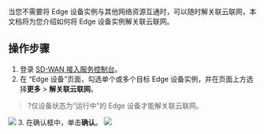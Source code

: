当您不需要将 Edge 设备实例与其他网络资源互通时，可以随时解关联云联网，本文档将为您介绍如何将 Edge 设备实例解关联云联网。

## 操作步骤
1. 登录 [SD-WAN 接入服务控制台](https://console.cloud.tencent.com/sas/edge)。
2. 在 “Edge 设备”页面，勾选单个或多个目标 Edge 设备实例，并在页面上方选择**更多** > **解关联云联网**。
>?仅设备状态为“运行中”的 Edge 设备才能解关联云联网。
>
![](https://main.qcloudimg.com/raw/2a29ac54030ec162a377c2a12295d084.png)
3. 在确认框中，单击**确认**。
  ![](https://main.qcloudimg.com/raw/50a6f8404e9a3034514f435a391abc83.png)


